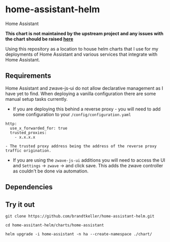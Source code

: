 # home-assistant-helm

Home Assistant

**This chart is not maintained by the upstream project and any issues with the chart should be raised [here](https://github.com/brandtkeller/home-assistant-helm/issues/new/choose)**

Using this repository as a location to house helm charts that I use for my deployments of Home Assistant and various services that integrate with Home Assistant.

## Requirements
Home Assistant and zwave-js-ui do not allow declarative management as I have yet to find. When deploying a vanilla configuration there are some manual setup tasks currently.

- If you are deploying this behind a reverse proxy - you will need to add some configuration to your `/config/configuration.yaml`
```
http:
  use_x_forwarded_for: true
  trusted_proxies:
    - x.x.x.x
```
    - The trusted proxy address being the address of the reverse proxy traffic origination.

- If you are using the `zwave-js-ui` additions you will need to access the UI and `Settings` -> `zwave` -> and click save. This adds the zwave controller as couldn't be done via automation.

## Dependencies

## Try it out

```
git clone https://github.com/brandtkeller/home-assistant-helm.git

cd home-assitant-helm/charts/home-assistant

helm upgrade -i home-assistant -n ha --create-namespace ./chart/
```

